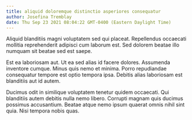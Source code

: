 ```yaml
---
title: aliquid doloremque distinctio asperiores consequatur
author: Josefina Tremblay
date: Thu Sep 23 2021 08:04:22 GMT-0400 (Eastern Daylight Time)
---
```

Aliquid blanditiis magni voluptatem sed qui placeat. Repellendus occaecati mollitia reprehenderit adipisci cum laborum est. Sed dolorem beatae illo numquam sit beatae sed est saepe.

 Est ea laboriosam aut. Ut ea sed alias id facere dolores. Assumenda inventore cumque. Minus quis nemo et minima. Porro repudiandae consequatur tempore est optio tempora ipsa. Debitis alias laboriosam est blanditiis aut id autem.

 Ducimus odit in similique voluptatem tenetur quidem occaecati. Qui blanditiis autem debitis nulla nemo libero. Corrupti magnam quis ducimus possimus accusantium. Beatae atque nemo ipsum quaerat omnis nihil sint quia. Nisi tempora nobis quas.
